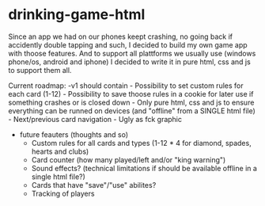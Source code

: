 drinking-game-html
==================

Since an app we had on our phones keept crashing, no going back if accidently double tapping and such, I decided to build my own game app with thoose features.
And to support all plattforms we usually use (windows phone/os, android and iphone) I decided to write it in pure html, css and js to support them all.


Current roadmap:
  -v1 should contain
    - Possibility to set custom rules for each card (1-12)
    - Possibility to save thoose rules in a cookie for later use if something crashes or is closed down
    - Only pure html, css and js to ensure everything can be runned on devices (and "offline" from a SINGLE html file)
    - Next/previous card navigation
    - Ugly as fck graphic
    
  - future feauters (thoughts and so)
    - Custom rules for all cards and types (1-12 * 4 for diamond, spades, hearts and clubs)
    - Card counter (how many played/left and/or "king warning")
    - Sound effects? (technical limitations if should be available offline in a single html file?)
    - Cards that have "save"/"use" abilites?
    - Tracking of players
